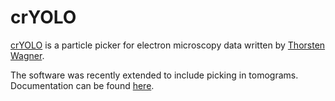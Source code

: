# crYOLO

[crYOLO](https://sphire.mpg.de/wiki/doku.php?id=pipeline:window:cryolo) is a particle picker for electron microscopy data written by 
[Thorsten Wagner](https://twitter.com/pixelbaumarkt?lang=en).

The software was recently extended to include picking in tomograms. Documentation can be found [here](https://cryolo.readthedocs.io/en/latest/).